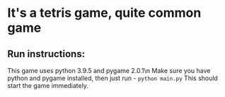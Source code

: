 # It's a tetris game, quite common game

## Run instructions:
This game uses python 3.9.5 and pygame 2.0.1\n
Make sure you have python and pygame installed,
  then just run - `python main.py`
This should start the game immediately.
